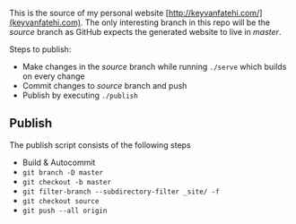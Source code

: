 This is the source of my personal website [http://keyvanfatehi.com/](keyvanfatehi.com).  The only interesting branch in this repo will be the *source* branch as GitHub expects the generated website to live in *master*.

Steps to publish:

* Make changes in the *source* branch while running `./serve` which builds on every change
* Commit changes to *source* branch and push
* Publish by executing `./publish`

## Publish

The publish script consists of the following steps
- Build & Autocommit
- `git branch -D master`
- `git checkout -b master`
- `git filter-branch --subdirectory-filter _site/ -f`
- `git checkout source`
- `git push --all origin`
